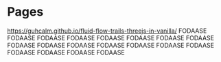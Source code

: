 # Pages

https://guhcalm.github.io/fluid-flow-trails-threejs-in-vanilla/
 FODAASE FODAASE FODAASE FODAASE FODAASE FODAASE FODAASE FODAASE FODAASE FODAASE FODAASE FODAASE FODAASE FODAASE FODAASE FODAASE FODAASE FODAASE FODAASE